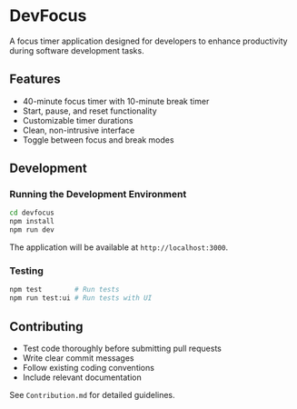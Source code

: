 # DevFocus

A focus timer application designed for developers to enhance productivity during software development tasks.

## Features

- 40-minute focus timer with 10-minute break timer
- Start, pause, and reset functionality
- Customizable timer durations
- Clean, non-intrusive interface
- Toggle between focus and break modes

## Development

### Running the Development Environment

```bash
cd devfocus
npm install
npm run dev
```

The application will be available at `http://localhost:3000`.

### Testing

```bash
npm test        # Run tests
npm run test:ui # Run tests with UI
```

## Contributing

- Test code thoroughly before submitting pull requests
- Write clear commit messages
- Follow existing coding conventions
- Include relevant documentation

See `Contribution.md` for detailed guidelines.